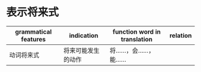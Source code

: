 # 表示将来式


|grammatical features|indication|function word in translation|relation|
|-|-|-|-|
|动词将来式|将来可能发生的动作|将……，会……，能……|
